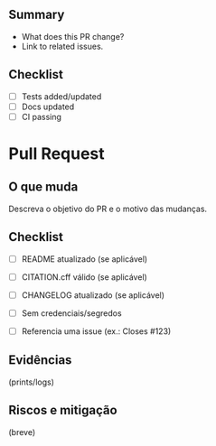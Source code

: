 ## Summary

- What does this PR change?
- Link to related issues.

## Checklist

- [ ] Tests added/updated
- [ ] Docs updated
- [ ] CI passing
# Pull Request

## O que muda

Descreva o objetivo do PR e o motivo das mudanças.

## Checklist

- [ ] README atualizado (se aplicável)

- [ ] CITATION.cff válido (se aplicável)

- [ ] CHANGELOG atualizado (se aplicável)

- [ ] Sem credenciais/segredos

- [ ] Referencia uma issue (ex.: Closes #123)

## Evidências

(prints/logs)

## Riscos e mitigação

(breve)
